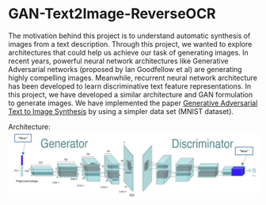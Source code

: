 # GAN-Text2Image-ReverseOCR

The motivation behind this project is to understand automatic synthesis of images from a text description. Through this
project, we wanted to explore architectures that could help us achieve our task of generating images. In recent years,
powerful neural network architectures like Generative Adversarial networks (proposed by Ian Goodfellow et al) are
generating highly compelling images. Meanwhile, recurrent neural network architecture has been developed to learn
discriminative text feature representations. In this project, we have developed a similar architecture and GAN
formulation to generate images. We have implemented the paper [Generative Adversarial Text to Image Synthesis](http://proceedings.mlr.press/v48/reed16.pdf) by using a simpler data set (MNIST dataset).


Architecture:
![](images/Text-To-Image.JPG)
